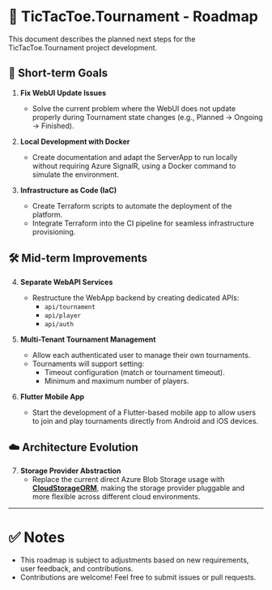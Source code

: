 # 📍 TicTacToe.Tournament - Roadmap

This document describes the planned next steps for the TicTacToe.Tournament project development.

## 🌟 Short-term Goals

1. **Fix WebUI Update Issues**  
   - Solve the current problem where the WebUI does not update properly during Tournament state changes (e.g., Planned → Ongoing → Finished).

2. **Local Development with Docker**  
   - Create documentation and adapt the ServerApp to run locally without requiring Azure SignalR, using a Docker command to simulate the environment.

3. **Infrastructure as Code (IaC)**  
   - Create Terraform scripts to automate the deployment of the platform.
   - Integrate Terraform into the CI pipeline for seamless infrastructure provisioning.

## 🛠️ Mid-term Improvements

4. **Separate WebAPI Services**  
   - Restructure the WebApp backend by creating dedicated APIs:
     - `api/tournament`
     - `api/player`
     - `api/auth`

5. **Multi-Tenant Tournament Management**  
   - Allow each authenticated user to manage their own tournaments.
   - Tournaments will support setting:
     - Timeout configuration (match or tournament timeout).
     - Minimum and maximum number of players.

6. **Flutter Mobile App**  
   - Start the development of a Flutter-based mobile app to allow users to join and play tournaments directly from Android and iOS devices.

## ☁️ Architecture Evolution

7. **Storage Provider Abstraction**  
   - Replace the current direct Azure Blob Storage usage with **[CloudStorageORM](https://github.com/rzavalik/CloudStorageORM)**, making the storage provider pluggable and more flexible across different cloud environments.

---

# ✅ Notes

- This roadmap is subject to adjustments based on new requirements, user feedback, and contributions.
- Contributions are welcome! Feel free to submit issues or pull requests.
